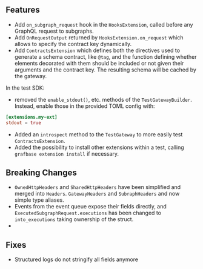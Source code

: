 ## Features

- Add `on_subgraph_request` hook in the `HooksExtension`, called before any GraphQL request to subgraphs.
- Add `OnRequestOutput` returned by `HooksExtension.on_request` which allows to specify the contract key dynamically.
- Add `ContractsExtension` which defines both the directives used to generate a schema contract, like `@tag`, and the function defining whether
  elements decorated with them should be included or not given their arguments and the contract key. The resulting schema will be cached by the gateway.

In the test SDK:

- removed the `enable_stdout()`, etc. methods of the `TestGatewayBuilder`. Instead, enable those in the provided TOML config with:

```toml
[extensions.my-ext]
stdout = true
```

- Added an `introspect` method to the `TestGateway` to more easily test `ContractsExtension`.
- Added the possibility to install other extensions within a test, calling `grafbase extension install` if necessary.

## Breaking Changes

- `OwnedHttpHeaders` and `SharedHttpHeaders` have been simplified and merged into `Headers`. `GatewayHeaders` and `SubraphHeaders` and now simple type aliases.
- Events from the event queue expose their fields directly, and `ExecutedSubgraphRequest.executions` has been changed to `into_executions` taking ownership of the struct.
-

## Fixes

- Structured logs do not stringify all fields anymore
